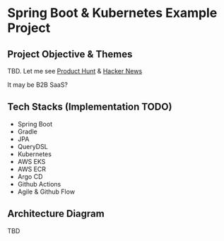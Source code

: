 # Spring Boot & Kubernetes Example Project

## Project Objective & Themes
TBD. Let me see [Product Hunt](https://www.producthunt.com/) & [Hacker News](https://news.ycombinator.com/)

It may be B2B SaaS?

## Tech Stacks (Implementation TODO)
* Spring Boot
* Gradle
* JPA
* QueryDSL
* Kubernetes
* AWS EKS
* AWS ECR
* Argo CD
* Github Actions
* Agile & Github Flow

## Architecture Diagram
TBD
